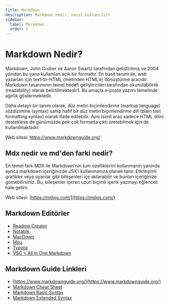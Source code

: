 ```yaml
---
title: Markdown
description: Markdown nedir, nasıl kullanılır?
sidebar:
  label: Markdown
  order: 1
---
```


# Markdown Nedir?
Markdown, John Gruber ve Aaron Swartz tarafından geliştirilmiş ve 2004 yılından bu yana kullanılan açık bir formattır. En basit tanımı ile, web yazarları için text-to-HTML (metinden HTML’e) dönüştürme aracıdır. Markdown tasarımının temel hedefi geliştiricileri tarafından okunulabilirlik (readability) olarak belirtilmektedir1. Bu amaçla e-posta yazımı temelinde ağırlık göstermektedir.

Daha detaylı bir tanım olarak, düz metin biçimlendirme (markup language) sözdizimine (syntax) sahip hafif bir düz metin biçimlendirme dili (plain text formatting syntax) olarak ifade edilebilir. Aynı isimli araç sadece HTML dilini desteklese de günümüzde pek çok formatta çıktı üretebilmek için de kullanılmaktadır.

Web sitesi: https://www.markdownguide.org/

## Mdx nedir ve md'den farki nedir?

En temel fark MDX ile Markdown'nin tum ozelliklerini kullanmanin yaninda ayrica markdown içeriğinizde JSX'i kullanmanıza olanak tanır.
Etkileşimli grafikler veya uyarılar gibi bileşenleri içe aktarabilir ve bunları içeriğinize gömebilirsiniz. Bu, bileşenler içeren uzun biçimli içerik yazmayı eğlenceli hale getirir.

Web sitesi: [https://mdxjs.com/](https://mdxjs.com/)

## Markdown Editörler
- [Readme Creator](https://readme.so/)
- [Notable](https://github.com/notable/notable)
- [MacDown](https://macdown.uranusjr.com/)
- [Mou](http://25.io/mou/)
- [Typora](https://www.typora.io/)
- [VSC + All in One Markdown](https://marketplace.visualstudio.com/items?itemName=yzhang.markdown-all-in-one)


## Markdown Guide Linkleri

- [https://www.markdownguide.org/](https://www.markdownguide.org/)
- [Markdown Cheat Sheet](https://www.markdownguide.org/cheat-sheet/)
- [Markdown Basic Syntax](https://www.markdownguide.org/basic-syntax/)
- [Markdown Extended Syntax](https://www.markdownguide.org/extended-syntax/)
